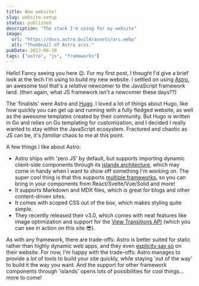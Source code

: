 ```yaml
---
title: New website!
slug: website-setup
status: published
description: "The stack I'm using for my website"
image:
  url: "https://docs.astro.build/assets/arc.webp"
  alt: "Thumbnail of Astro arcs."
pubDate: 2023-08-30
tags: ["astro", "js", "frameworks"]
---
```


Hello! Fancy seeing you here 😉. For my first post, I thought I'd give a brief look at the tech I'm using to build my new website. I settled on using [Astro](https://astro.build), an awesome tool that's a _relative_ newcomer to the JavaScript framework land. (then again, what JS framework isn't a newcomer these days??)

The 'finalists' were Astro and [Hugo](https://gohugo.io/). I loved a lot of things about Hugo, like how quickly you can get up and running with a fully fledged website, as well as the awesome templates created by their community. But Hugo is written in Go and relies on Go templating for customization, and I decided I really wanted to stay within the JavaScript ecosystem. Fractured and chaotic as JS can be, it's _familiar_ chaos to me at this point.

A few things I like about Astro:

- Astro ships with 'zero JS' by default, but supports importing dynamic client-side components through its [islands architecture](https://docs.astro.build/en/concepts/islands/), which may come in handy when I want to show off something I'm working on. The super cool thing is that this supports [multiple frameworks](https://docs.astro.build/en/core-concepts/framework-components/), so you can bring in your components from React/Svelte/Vue/Solid and more!
- It supports Markdown and MDX files, which is great for blogs and other content-driven sites.
- It comes with scoped CSS out of the box, which makes styling quite simple.
- They recently released their v3.0, which comes with neat features like image optimization and support for the [View Transitions API](https://developer.mozilla.org/en-US/docs/Web/API/View_Transitions_API) (which you can see in action on this site 😎).

As with any framework, there are trade-offs: Astro is better suited for static rather than highly dynamic web apps, and they even [explicity say so](https://docs.astro.build/en/concepts/why-astro/#content-focused) on their website. For now, I'm happy with the trade-offs: Astro manages to provide a lot of tools to build your site quickly, while staying 'out of the way' to build it the way you want. And the support for other framework components through 'islands' opens lots of possibilities for cool things... more to come!
